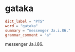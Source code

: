 # gataka

``` toml
dict_label = "PTS"
word = "gataka"
summary = "messenger Ja.i.86."
grammar_comment = "a"
```

messenger Ja.i.86.

